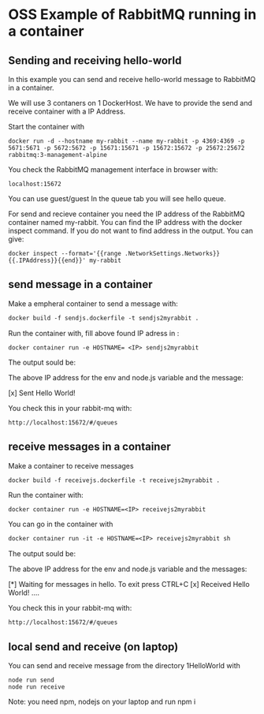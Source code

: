 # OSS Example of RabbitMQ running in a container

## Sending and receiving hello-world
In this example you can send and receive hello-world message to RabbitMQ in a container.

We will use 3 contaners on 1 DockerHost.
We have to provide the send and receive container with a IP Address.


Start the container with
``` 
docker run -d --hostname my-rabbit --name my-rabbit -p 4369:4369 -p 5671:5671 -p 5672:5672 -p 15671:15671 -p 15672:15672 -p 25672:25672 rabbitmq:3-management-alpine
```
You check the RabbitMQ management interface in browser with:

```
localhost:15672
```
You can use guest/guest
In the queue tab you will see hello queue.

For send and recieve container you need the IP address of the RabbitMQ container named my-rabbit.
You can find the IP address with the docker inspect command.
If you do not want to find address in the output. You can give:  
```
docker inspect --format='{{range .NetworkSettings.Networks}}{{.IPAddress}}{{end}}' my-rabbit
```

## send message in a container
Make a empheral container to send a message with:
``` dockerfile
docker build -f sendjs.dockerfile -t sendjs2myrabbit .
```

Run the container with, fill above found IP adress in <IP>:
``` docker
docker container run -e HOSTNAME= <IP> sendjs2myrabbit
```
The output sould be:

The above IP address for the env and node.js variable and the message:

[x] Sent Hello World!

You check this in your rabbit-mq with:
``` Docker
http://localhost:15672/#/queues
```

## receive messages in a container
Make a container to receive messages
``` dockerfile
docker build -f receivejs.dockerfile -t receivejs2myrabbit .
```
Run the container with:
``` docker
docker container run -e HOSTNAME=<IP> receivejs2myrabbit
```
You can go in the container with
``` dockerfile
docker container run -it -e HOSTNAME=<IP> receivejs2myrabbit sh
```
The output sould be:

The above IP address for the env and node.js variable and the messages:

[*] Waiting for messages in hello. To exit press CTRL+C
[x] Received Hello World!
....

You check this in your rabbit-mq with:
``` Docker
http://localhost:15672/#/queues
```

## local send and receive (on laptop)
You can send and receive message from the directory 1HelloWorld with
``` 
node run send
node run receive
```
Note: you need npm, nodejs on your laptop and run npm i



